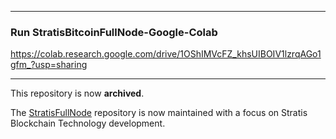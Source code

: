 -------------------------
### Run StratisBitcoinFullNode-Google-Colab

https://colab.research.google.com/drive/1OShIMVcFZ_khsUIBOIV1lzrqAGo1gfm_?usp=sharing

-------------------------

This repository is now **archived**.

The [StratisFullNode](https://github.com/stratisproject/StratisFullNode) repository is now maintained with a focus on Stratis Blockchain Technology development.
